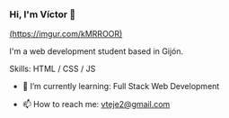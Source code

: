 ### Hi, I'm Víctor 👋

[(https://imgur.com/kMRROOR)](https://imgur.com/kMRROOR)

I'm a web development student based in Gijón.

Skills: HTML / CSS / JS


- 🌱 I’m currently learning: Full Stack Web Development

- 📫 How to reach me: vteje2@gmail.com



